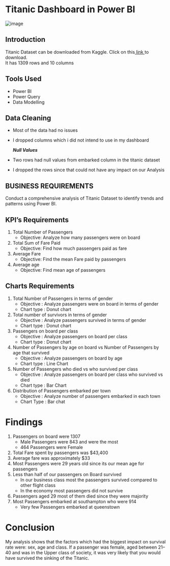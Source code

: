 # Titanic Dashboard in Power BI
![image](https://github.com/user-attachments/assets/10f18cb2-bdb1-4734-ad5a-e6502cf7dcce)


## Introduction
Titanic Dataset can be downloaded from Kaggle. Click on this<a href="https://www.kaggle.com/datasets/brendan45774/test-file"> link </a>to download.   
It has 1309 rows and 10 columns  

## Tools Used
- Power BI
- Power Query
- Data Modelling
  
## Data Cleaning
- Most of the data had no issues
- I dropped columns which i did not intend to use in my dashboard
   
  ***Null Values***
- Two rows had null values from embarked column in the titanic dataset
- I dropped the rows since that could not have any impact on our Analysis
   
## BUSINESS REQUIREMENTS
Conduct a comprehensive analysis of Titanic Dataset to identify trends and patterns using Power BI.  

## KPI’s Requirements
1. Total Number of Passengers
   - Objective: Analyze how many passengers were on board 
2. Total Sum of Fare Paid
   - Objective: Find how much passengers paid as fare
3. Average Fare
   - Objective: Find the mean Fare paid by passengers
4. Average age
   - Objective: Find mean age of passengers

## Charts Requirements
1. Total Number of Passengers in terms of gender
   - Objective : Analyze passengers were on board in terms of gender
   - Chart type : Donut chart
2. Total number of survivors in terms of gender
   - Objective : Analyze passengers survived in terms of gender
   - Chart type : Donut chart
3. Passengers on board per class
   - Objective : Analyze passengers on board per class
   - Chart type : Donut chart
4. Number of Passengers by age on board vs Number of Passengers by age that survived
   - Objective : Analyze passengers on board by age
   - Chart type : Line Chart
5. Number of Passengers who died vs who survived per class
   - Objective : Analyze passengers on board per class who survived vs died
   - Chart type : Bar Chart
6. Distribution of Passengers embarked per town
   - Objective : Analyze number of passengers embarked in each town
   - Chart Type : Bar chat

# Findings
1. Passengers on board were 1307
   - Male Passengers were 843 and were the most
   - 464 Passengers were Female
2. Total Fare spent by passengers was $43,400
3. Average fare was approximately $33
4. Most Passengers were 29 years old since its our mean age for passengers
5. Less than half of our passengers on Board survived
   - In our business class most the passengers survived compared to other flight class
   - In the economy most passengers did not survive
6. Passengers aged 29 most of them died since they were majority
7. Most Passengers embarked at southampton who were 914
   - Very few Passengers embarked at queenstown

# Conclusion
My analysis shows that the factors which had the biggest impact on survival rate were: sex, age and class.   If a passenger was female, aged between 21–40 and was in the Upper class of society, it was very likely that you would have survived the sinking of the Titanic.
